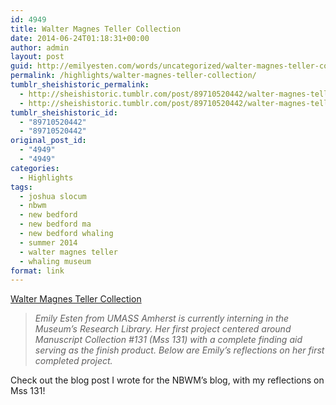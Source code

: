 ```yaml
---
id: 4949
title: Walter Magnes Teller Collection
date: 2014-06-24T01:18:31+00:00
author: admin
layout: post
guid: http://emilyesten.com/words/uncategorized/walter-magnes-teller-collection/
permalink: /highlights/walter-magnes-teller-collection/
tumblr_sheishistoric_permalink:
  - http://sheishistoric.tumblr.com/post/89710520442/walter-magnes-teller-collection
  - http://sheishistoric.tumblr.com/post/89710520442/walter-magnes-teller-collection
tumblr_sheishistoric_id:
  - "89710520442"
  - "89710520442"
original_post_id:
  - "4949"
  - "4949"
categories:
  - Highlights
tags:
  - joshua slocum
  - nbwm
  - new bedford
  - new bedford ma
  - new bedford whaling
  - summer 2014
  - walter magnes teller
  - whaling museum
format: link
---
```

[Walter Magnes Teller Collection](http://whalingmuseumblog.org/2014/06/23/walter-magnus-teller-collection/#comments)

<div class="link_description">
  <blockquote>
    <p>
      <em>Emily Esten from UMASS Amherst is currently interning in the Museum&rsquo;s Research Library. Her first project centered around Manuscript Collection #131 (Mss 131) with a complete finding aid serving as the finish product. Below are Emily&rsquo;s reflections on her first completed project. </em>
    </p>
  </blockquote>
  
  <p>
    Check out the blog post I wrote for the NBWM&rsquo;s blog, with my reflections on Mss 131!
  </p>
</div>